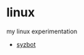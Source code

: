 # linux
my linux experimentation

* [syzbot](https://github.com/google/syzkaller/blob/master/docs/syzbot.md)
